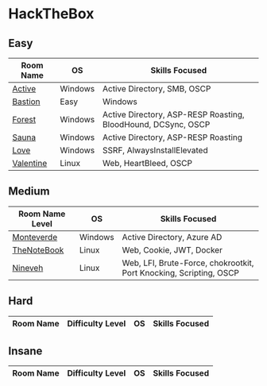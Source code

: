 # HackTheBox

## Easy

| Room Name                                                    | OS    | Skills Focused                                               |
| ------------------------------------------------------------  | ------- | ------------------------------------------------------------ |
| [Active](HackTheBox/Easy/Active/Active.md)                  | Windows   | Active Directory, SMB,  OSCP                                |
| [Bastion](HackTheBox/Easy/Bastion/Bastion.md)                          | Easy             | Windows   | Active Directory, SMB, OSCP                                |
| [Forest](HackTheBox/Easy/Forest/Forest.md)                            | Windows   | Active Directory, ASP-RESP Roasting, BloodHound, DCSync, OSCP         |
| [Sauna](HackTheBox/Easy/Sauna/Sauna.md)                     | Windows   | Active Directory, ASP-RESP Roasting                                              |
| [Love](HackTheBox/Easy/Love/Love.md)                     | Windows   | SSRF, AlwaysInstallElevated                                           |
| [Valentine](HackTheBox/Easy/Valentine/Valentine.md)                     | Linux   | Web, HeartBleed, OSCP                                           |

## Medium

| Room Name                                                    Level | OS  | Skills Focused                                        |
| -----------------------------------------------------------  | ----- | ----------------------------------------------------- |
| [Monteverde](HackTheBox/Medium/Monteverde/Monteverde.md)                                   | Windows   | Active Directory, Azure AD                            |
| [TheNoteBook](HackTheBox/Medium/TheNoteBook/TheNoteBook.md)                                   | Linux   | Web, Cookie, JWT, Docker                   |
| [Nineveh](HackTheBox/Medium/Nineveh/Nineveh.md)                                   | Linux   | Web, LFI, Brute-Force, chokrootkit, Port Knocking, Scripting, OSCP      |

## Hard

| Room Name                                                   | Difficulty Level | OS  | Skills Focused                                        |
| ----------------------------------------------------------- | ---------------- | ----- | ----------------------------------------------------- |

## Insane

| Room Name                                                   | Difficulty Level | OS  | Skills Focused                                        |
| ----------------------------------------------------------- | ---------------- | ----- | ----------------------------------------------------- |

